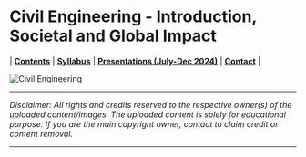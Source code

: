# Civil Engineering - Introduction, Societal and Global Impact

| **[Contents](Contents/Content.md)** | **[Syllabus](Contents/Syllabus_CE.png)** | **[Presentations (July-Dec 2024)](Presentations_(July-Dec_2024)/Contents.html)** | **[Contact](Contents/Contact.md)** |  

![Civil Engineering](Contents/Images/Wallpaper_CE.jpg)

---

*Disclaimer: All rights and credits reserved to the respective owner(s) of the uploaded content/images. The uploaded content is solely for educational purpose. If you are the main copyright owner, contact to claim credit or content removal.*

---
